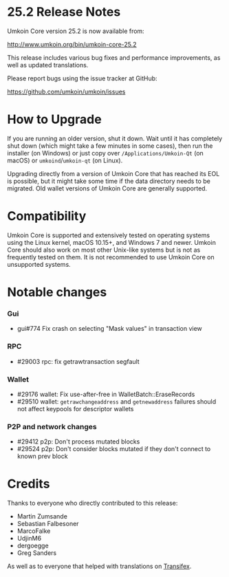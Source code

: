 25.2 Release Notes
==================

Umkoin Core version 25.2 is now available from:

  <http://www.umkoin.org/bin/umkoin-core-25.2>

This release includes various bug fixes and performance
improvements, as well as updated translations.

Please report bugs using the issue tracker at GitHub:

  <https://github.com/umkoin/umkoin/issues>

How to Upgrade
==============

If you are running an older version, shut it down. Wait until it has completely
shut down (which might take a few minutes in some cases), then run the
installer (on Windows) or just copy over `/Applications/Umkoin-Qt` (on macOS)
or `umkoind`/`umkoin-qt` (on Linux).

Upgrading directly from a version of Umkoin Core that has reached its EOL is
possible, but it might take some time if the data directory needs to be migrated. Old
wallet versions of Umkoin Core are generally supported.

Compatibility
==============

Umkoin Core is supported and extensively tested on operating systems
using the Linux kernel, macOS 10.15+, and Windows 7 and newer. Umkoin
Core should also work on most other Unix-like systems but is not as
frequently tested on them. It is not recommended to use Umkoin Core on
unsupported systems.

Notable changes
===============

### Gui

- gui#774 Fix crash on selecting "Mask values" in transaction view

### RPC

- #29003 rpc: fix getrawtransaction segfault

### Wallet

- #29176 wallet: Fix use-after-free in WalletBatch::EraseRecords
- #29510 wallet: `getrawchangeaddress` and `getnewaddress` failures should not affect keypools for descriptor wallets

### P2P and network changes

- #29412 p2p: Don't process mutated blocks
- #29524 p2p: Don't consider blocks mutated if they don't connect to known prev block

Credits
=======

Thanks to everyone who directly contributed to this release:

- Martin Zumsande
- Sebastian Falbesoner
- MarcoFalke
- UdjinM6
- dergoegge
- Greg Sanders

As well as to everyone that helped with translations on
[Transifex](https://www.transifex.com/umkoin-core/umkoin/).
